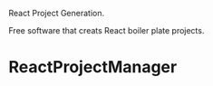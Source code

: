 React Project Generation.

Free software that creats React boiler plate projects.



# ReactProjectManager
